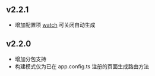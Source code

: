 ## v2.2.1

- 增加配置项 [watch](http://lblblib.gitee.io/tarojs-router-next/guide/quike/config#%E5%85%B3%E9%97%AD%E8%87%AA%E5%8A%A8%E7%94%9F%E6%88%90-routerto) 可关闭自动生成

## v2.2.0

- 增加分包支持
- 构建模式仅为已在 app.config.ts 注册的页面生成路由方法
